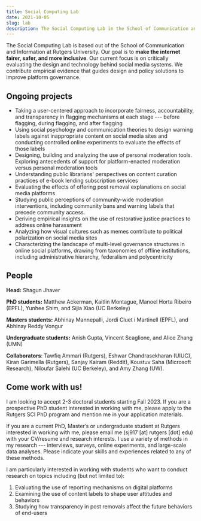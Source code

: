 ```yaml
---
title: Social Computing Lab 
date: 2021-10-05
slug: lab 
description: The Social Computing Lab in the School of Communication and Information at Rutgers University.
---
```


The Social Computing Lab is based out of the School of Communication and Information at Rutgers University. Our goal is to **make the internet fairer, safer, and more inclusive**. Our current focus is on critically evaluating the design and technology behind social media systems. We contribute empirical evidence that guides design and policy solutions to improve platform governance.

## Ongoing projects

- Taking a user-centered approach to incorporate fairness, accountability, and transparency in flagging mechanisms at each stage --- before flagging, during flagging, and after flagging
- Using social psychology and communication theories to design warning labels against inappropriate content on social media sites and conducting controlled online experiments to evaluate the effects of those labels
- Designing, building and analyzing the use of personal moderation tools. Exploring antecedents of support for platform-enacted moderation versus personal moderation tools
- Understanding public librarians' perspectives on content curation practices of e-book lending subscription services
- Evaluating the effects of offering post removal explanations on social media platforms
- Studying public perceptions of community-wide moderation interventions, including community bans and warning labels that precede community access. 
- Deriving empirical insights on the use of restorative justice practices to address online harassment
- Analyzing how visual cultures such as memes contribute to political polarization on social media sites
- Characterizing the landscape of multi-level governance structures in online social platforms, drawing from taxonomies of offline institutions, including administrative hierarchy, federalism and polycentricity

## People

**Head:** Shagun Jhaver

**PhD students:** Matthew Ackerman, Kaitlin Montague, Manoel Horta Ribeiro (EPFL), Yunhee Shim, and Sijia Xiao (UC Berkeley)

**Masters students:**  Abhinay Mannepalli, Jordi Cluet i Martinell (EPFL), and Abhinay Reddy Vongur

**Undergraduate students:** Anish Gupta, Vincent Scaglione, and Alice Zhang (UMN)

**Collaborators**: Tawfiq Ammari (Rutgers), Eshwar Chandrasekharan (UIUC), Kiran Garimella (Rutgers), Sanjay Kairam (Reddit), Koustuv Saha (Microsoft Research), Niloufar Salehi (UC Berkeley), and Amy Zhang (UW).

## Come work with us!

I am looking to accept 2-3 doctoral students starting Fall 2023. If you are a prospective PhD student interested in working with me, please apply to the Rutgers SCI PhD program and mention me in your application materials. 

If you are a current PhD, Master’s or undergraduate student at Rutgers interested in working with me, please email me (sj917 [at] rutgers [dot] edu) with your CV/resume and research interests. I use a variety of methods in my research --- interviews, surveys, online experiments, and large-scale data analyses. Please indicate your skills and experiences related to any of these methods.

I am particularly interested in working with students who want to conduct research on topics including (but not limited to):

1. Evaluating the use of reporting mechanisms on digital platforms
2. Examining the use of content labels to shape user attitudes and behaviors
3. Studying how transparency in post removals affect the future behaviors of end-users
